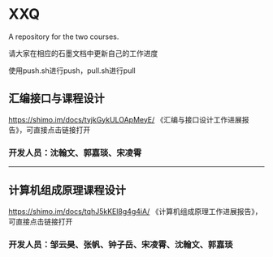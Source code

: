 # XXQ

A repository for the two courses.

请大家在相应的石墨文档中更新自己的工作进度

使用push.sh进行push，pull.sh进行pull

## 汇编接口与课程设计

https://shimo.im/docs/tyjkGykULOApMeyE/ 《汇编与接口设计工作进展报告》，可直接点击链接打开

### 开发人员：沈翰文、郭嘉琰、宋凌霄

-----------------------------------------------------------------------------------

## 计算机组成原理课程设计

https://shimo.im/docs/tqhJ5kKEl8g4g4iA/ 《计算机组成原理工作进展报告》，可直接点击链接打开

### 开发人员：邹云昊、张帆、钟子岳、宋凌霄、沈翰文、郭嘉琰
